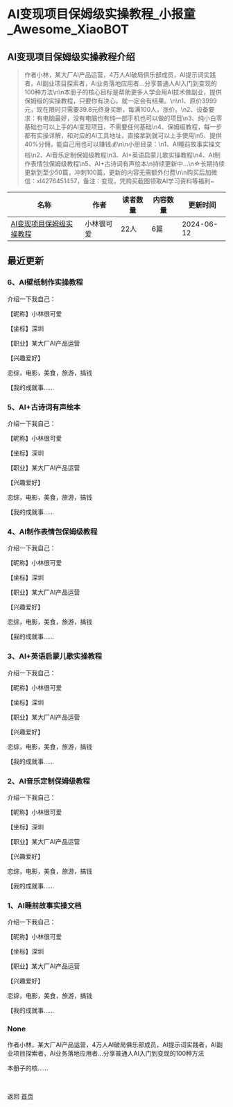 # AI变现项目保姆级实操教程_小报童_Awesome_XiaoBOT

## AI变现项目保姆级实操教程介绍
> 作者小林，某大厂AI产品运营，4万人AI破局俱乐部成员，AI提示词实践者，AI副业项目探索者，Ai业务落地应用者...分享普通人AI入门到变现的100种方法\n\n本册子的核心目标是帮助更多人学会用AI技术做副业，提供保姆级的实操教程，只要你有决心，就一定会有结果。\n\n1、原价3999元，现在限时只需要39.8元终身买断，每满100人，涨价。\n2、设备要求：有电脑最好，没有电脑也有纯一部手机也可以做的项目\n3、纯小白零基础也可以上手的AI变现项目，不需要任何基础\n4、保姆级教程，每一步都有实操详解，和对应的AI工具地址，直接拿到就可以上手使用\n5、提供40%分佣，能自己用也可以赚钱💰\n\n小册目录：\n1、AI睡前故事实操文档\n2、AI音乐定制保姆级教程\n3、AI+英语启蒙儿歌实操教程\n4、AI制作表情包保姆级教程\n5、AI+古诗词有声绘本\n持续更新中...\n☆长期持续更新到至少50篇，冲刺100篇，更新的内容无需额外付费\n\n购买后加微信：xl4276451457，备注：变现，凭购买截图领取AI学习资料等福利~  
  


|名称|作者|读者数量|内容数量|更新时间|
|---|---|---|---|---|
|[AI变现项目保姆级实操教程](https://xiaobot.net/p/xldy1?refer=0b133df9-27dc-423b-8101-639049001c13)|小林很可爱|22人|6篇|2024-06-12|

## 最近更新
### 6、AI壁纸制作实操教程

介绍一下我自己：

【昵称】小林很可爱

【坐标】深圳

【职业】某大厂AI产品运营

【兴趣爱好】

恋综，电影，美食，旅游，搞钱

【我的成就事......

### 5、AI+古诗词有声绘本

介绍一下我自己：

【昵称】小林很可爱

【坐标】深圳

【职业】某大厂AI产品运营

【兴趣爱好】

恋综，电影，美食，旅游，搞钱

【我的成就事......

### 4、AI制作表情包保姆级教程

介绍一下我自己：

【昵称】小林很可爱

【坐标】深圳

【职业】某大厂AI产品运营

【兴趣爱好】

恋综，电影，美食，旅游，搞钱

【我的成就事......

### 3、AI+英语启蒙儿歌实操教程

介绍一下我自己：

【昵称】小林很可爱

【坐标】深圳

【职业】某大厂AI产品运营

【兴趣爱好】

恋综，电影，美食，旅游，搞钱

【我的成就事......

### 2、AI音乐定制保姆级教程

介绍一下我自己：

【昵称】小林很可爱

【坐标】深圳

【职业】某大厂AI产品运营

【兴趣爱好】

恋综，电影，美食，旅游，搞钱

【我的成就事......

### 1、AI睡前故事实操文档

介绍一下我自己：

【昵称】小林很可爱

【坐标】深圳

【职业】某大厂AI产品运营

【兴趣爱好】

恋综，电影，美食，旅游，搞钱

【我的成就事......

### None

作者小林，某大厂AI产品运营，4万人AI破局俱乐部成员，AI提示词实践者，AI副业项目探索者，Ai业务落地应用者...分享普通人AI入门到变现的100种方法

本册子的核......


<a href="https://github.com/Reno9527/awesome-xiaobot" style="color: white; text-decoration: none;">awesome-xiaobot</a>

返回 [首页](../README.md)
